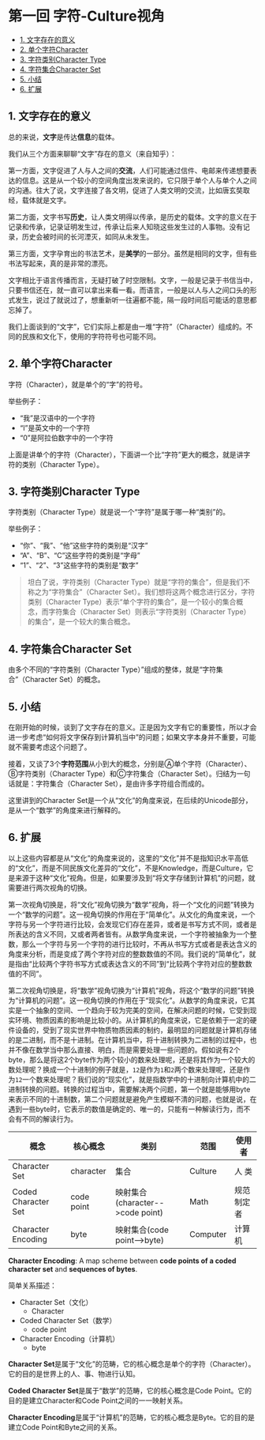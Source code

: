 # 第一回 字符-Culture视角

<!-- TOC -->

- [1. 文字存在的意义](#1-%E6%96%87%E5%AD%97%E5%AD%98%E5%9C%A8%E7%9A%84%E6%84%8F%E4%B9%89)
- [2. 单个字符Character](#2-%E5%8D%95%E4%B8%AA%E5%AD%97%E7%AC%A6character)
- [3. 字符类别Character Type](#3-%E5%AD%97%E7%AC%A6%E7%B1%BB%E5%88%ABcharacter-type)
- [4. 字符集合Character Set](#4-%E5%AD%97%E7%AC%A6%E9%9B%86%E5%90%88character-set)
- [5. 小结](#5-%E5%B0%8F%E7%BB%93)
- [6. 扩展](#6-%E6%89%A9%E5%B1%95)

<!-- /TOC -->

## 1. 文字存在的意义

总的来说，**文字**是传达**信息**的载体。

我们从三个方面来聊聊“文字”存在的意义（来自知乎）：

第一方面，文字促进了人与人之间的**交流**，人们可能通过信件、电邮来传递想要表达的信息。这是从一个较小的空间角度出发来说的，它只限于单个人与单个人之间的沟通。往大了说，文字连接了各文明，促进了人类文明的交流，比如唐玄奘取经，载体就是文字。

第二方面，文字书写**历史**，让人类文明得以传承，是历史的载体。文字的意义在于记录和传承，记录证明发生过，传承让后来人知晓这些发生过的人事物。没有记录，历史会被时间的长河湮灭，如同从未发生。

第三方面，文字孕育出的书法艺术，是**美学**的一部分。虽然是相同的文字，但有些书法写起来，真的是非常的漂亮。

文字相比于语言传播而言，无疑打破了时空限制。文字，一般是记录于书信当中，只要书信还在，就一直可以拿出来看一看。而语言，一般是以人与人之间口头的形式发生，说过了就说过了，想重新听一往遍都不能，隔一段时间后可能话的意思都忘掉了。

我们上面谈到的“文字”，它们实际上都是由一堆“字符”（Character）组成的。不同的民族和文化下，使用的字符符号也可能不同。

## 2. 单个字符Character

字符（Character），就是单个的“字”的符号。

举些例子：

- “我”是汉语中的一个字符
- “I”是英文中的一个字符
- “0”是阿拉伯数字中的一个字符

上面是讲单个的字符（Character），下面讲一个比“字符”更大的概念，就是讲字符的类别（Character Type）。

## 3. 字符类别Character Type

字符类别（Character Type）就是说一个“字符”是属于哪一种“类别”的。

举些例子：

- “你”、“我”、“他”这些字符的类别是“汉字”
- “A”、“B”、“C”这些字符的类别是“字母”
- “1”、“2”、“3”这些字符的类别是“数字”

> 坦白了说，字符类别（Character Type）就是“字符的集合”，但是我们不称之为“字符集合”（Character Set）。我们想将这两个概念进行区分，字符类别（Character Type）表示“单个字符的集合”，是一个较小的集合概念，而字符集合（Character Set）则表示“字符类别（Character Type）的集合”，是一个较大的集合概念。

## 4. 字符集合Character Set

由多个不同的“字符类别（Character Type）”组成的整体，就是“字符集合”（Character Set）的概念。

## 5. 小结

在刚开始的时候，谈到了文字存在的意义。正是因为文字有它的重要性，所以才会进一步考虑“如何将文字保存到计算机当中”的问题；如果文字本身并不重要，可能就不需要考虑这个问题了。

接着，又谈了3个**字符范围**从小到大的概念，分别是Ⓐ单个字符（Character）、Ⓑ字符类别（Character Type）和Ⓒ字符集合（Character Set）。归结为一句话就是：字符集合（Character Set），是由许多字符组合而成的。

这里讲到的Character Set是一个从“文化”的角度来说，在后续的Unicode部分，是从一个“数学”的角度来进行解释的。

## 6. 扩展

以上这些内容都是从“文化”的角度来说的，这里的“文化”并不是指知识水平高低的“文化”，而是不同民族文化差异的“文化”，不是Knowledge，而是Culture，它是来源于这种“文化”视角。但是，如果要涉及到“将文字存储到计算机”的问题，就需要进行两次视角的切换。

第一次视角切换是，将“文化”视角切换为“数学”视角，将一个“文化的问题”转换为一个“数学的问题”。这一视角切换的作用在于“简单化”。从文化的角度来说，一个字符与另一个字符进行比较，会发现它们存在差异，或者是书写方式不同，或者是所表达的含义不同，又或者两者皆有。从数学角度来说，一个字符被抽象为一个整数，那么一个字符与另一个字符的进行比较时，不再从书写方式或者是表达含义的角度来分析，而是变成了两个字符对应的整数数值的不同。我们说的“简单化”，就是指由“比较两个字符书写方式或表达含义的不同”到“比较两个字符对应的整数数值的不同”。

第二次视角切换是，将“数学”视角切换为“计算机”视角，将这个“数学的问题”转换为“计算机的问题”。这一视角切换的作用在于“现实化”。从数学的角度来说，它其实是一个抽象的空间、一个趋向于较为完美的空间，在解决问题的时候，它受到现实环境、物质因素的影响是比较小的。从计算机的角度来说，它是依赖于一定的硬件设备的，受到了现实世界中物质物质因素的制约，最明显的问题就是计算机存储的是二进制，而不是十进制。在计算机当中，将十进制转换为二进制的过程中，也并不像在数学当中那么直接、明白，而是需要处理一些问题的。假如说有2个byte，那么是将这2个byte作为两个较小的数来处理呢，还是将其作为一个较大的数处理呢？换成一个十进制的例子就是，`12`是作为`1`和`2`两个数来处理呢，还是作为`12`一个数来处理呢？我们说的“现实化”，就是指数学中的十进制向计算机中的二进制转换的问题。转换的过程当中，需要解决两个问题，第一个就是能够用byte来表示不同的十进制数，第二个问题就是避免产生模糊不清的问题，也就是说，在遇到一些byte时，它表示的数值是确定的、唯一的，只能有一种解读行为，而不会有不同的解读行为。

| 概念                | 核心概念   | 类别                             | 范围     | 使用者     |
| ------------------- | ---------- | -------------------------------- | -------- | ---------- |
| Character Set       | character  | 集合                             | Culture  | 人 类      |
| Coded Character Set | code point | 映射集合(character-->code point) | Math     | 规范制定者 |
| Character Encoding  | byte       | 映射集合(code point-->byte)      | Computer | 计算机     |



**Character Encoding**: A map scheme between **code points of a coded character set** and **sequences of bytes**.



简单关系描述：

- Character Set（文化）
  - Character
- Coded Character Set（数学）
  - code point
- Character Encoding（计算机）
  - byte

**Character Set**是属于“文化”的范畴，它的核心概念是单个的字符（Character）。它的目的是世界上的人、事、物进行认知。

**Coded Character Set**是属于“数学”的范畴，它的核心概念是Code Point。它的目的是建立Character和Code Point之间的一一映射关系。

**Character Encoding**是属于“计算机”的范畴，它的核心概念是Byte。它的目的是建立Code Point和Byte之间的关系。
